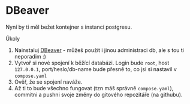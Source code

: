 # DBeaver

Nyní by ti měl bežet kontejner s instancí postgresu.

Úkoly

1. Nainstaluj [DBeaver](https://dbeaver.io/) - můžeš použít i jinou administraci db, ale s tou ti neporadim :)
1. Vytvoř si nové spojení k běžící databázi. Login bude `root`, host `127.0.0.1`, port/heslo/db-name bude přesně to, co jsi si nastavil v `compose.yaml`
1. Ověř, že se spojení naváže.
1. Až ti to bude všechno fungovat (tzn máš správně `compose.yaml`), commitni a pushni svoje změny do gitového repozitáře (na githubu).
